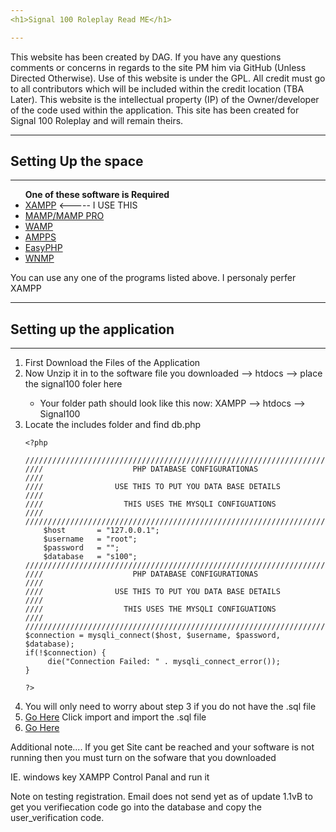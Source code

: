 ```yaml
---
<h1>Signal 100 Roleplay Read ME</h1>

---
```


This website has been created by DAG. If you have any questions comments or concerns in regards to the site PM him via GitHub (Unless Directed Otherwise). Use of this website is under the <a hreff="https://www.gnu.org/licenses/gpl-3.0.en.html">GPL</a>. All credit must go to all contributors which will be included within the credit location (TBA Later). This website is the intellectual property (IP) of the Owner/developer of the code used within the application. This site has been created for Signal 100 Roleplay and will remain theirs. 

---
<h2> Setting Up the space</h2>

---
<ul>
	<strong>One of these software is Required</strong>
	<li><a href="https://www.apachefriends.org/index.html">XAMPP</a>  <----- I USE THIS</li>
	<li><a href="https://www.mamp.info/en/">MAMP/MAMP PRO</a></li>
	<li><a href="http://www.wampserver.com/en/">WAMP</a></li>
	<li><a href="http://www.ampps.com/tour">AMPPS</a></li>
	<li><a href="http://www.easyphp.org/">EasyPHP</a></li>
	<li><a href="https://sourceforge.net/projects/wnmp-env/">WNMP</a></li>
</ul>

You can use any one of the programs listed above. I personaly perfer XAMPP

---
<h2> Setting up the application</h2>

---
<ol>
	<li>First Download the Files of the Application</li>
	<li>Now Unzip it in to the software file you downloaded --> htdocs --> place the signal100 foler here</li>
		<ul>
			<li>Your folder path should look like this now:  XAMPP --> htdocs --> Signal100</li>
		</ul>
	<li>Locate the includes folder and find db.php</li>
		

`<?php`

	/////////////////////////////////////////////////////////////////////////////
	////					PHP DATABASE CONFIGURATIONAS					////
	////				USE THIS TO PUT YOU DATA BASE DETAILS 				////
	////				  THIS USES THE MYSQLI CONFIGUATIONS 				////
	////////////////////////////////////////////////////////////////////////////						
		$host		= "127.0.0.1";
		$username	= "root";
		$password	= "";
		$database   = "s100"; 	
	/////////////////////////////////////////////////////////////////////////////
	////					PHP DATABASE CONFIGURATIONAS					////
	////				USE THIS TO PUT YOU DATA BASE DETAILS 				////
	////				  THIS USES THE MYSQLI CONFIGUATIONS 				////
	////////////////////////////////////////////////////////////////////////////
	$connection = mysqli_connect($host, $username, $password, $database);
	if(!$connection) {
		 die("Connection Failed: " . mysqli_connect_error());
	} 

`?>`

<li>You will only need to worry about step 3 if you do not have the .sql file</li>
<li><a href="http://localhost/phpmyadmin">Go Here</a> Click import and import the .sql file</li>
<li><a href="http://localhost/signal00">Go Here</a></li>
</ol>

Additional note.... If you get Site cant be reached and your software is not running then you must turn on the sofware that you downloaded 

IE. windows key XAMPP Control Panal and run it

Note on testing registration. Email does not send yet as of update 1.1vB to get you verifiecation code go into the database and copy the user_verification code.